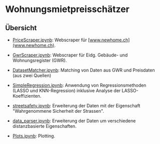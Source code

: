 # Wohnungsmietpreisschätzer

## Übersicht

- [PriceScraper.ipynb](/PriceScraper.ipynb): Webscraper für [www.newhome.ch](www.newhome.ch).

- [GwrScraper.ipynb](/GwrScraper.ipynb): Webscraper für Eidg. Gebäude- und Wohnungsregister (GWR).

- [DatasetMatcher.ipynb](/DatasetMatcher.ipynb): Matching von Daten aus GWR und Preisdaten (aus zwei Quellen)

- [SimpleRegression.ipynb](/SimpleRegression.ipynb): Anwendung von Regressionsmethoden (LASSO und KNN-Regression) inklusive Analyse der LASSO-Koeffizienten.

- [streetsafety.ipynb](/streetsafety.ipynb): Erweiterung der Daten mit der Eigenschaft "Wahrgenommene Sicherheit der Strassen".

- [data_parser.ipynb](/data_parser.ipynb): Erweiterung der Daten um verschiedene distanzbasierte Eigenschaften.

- [Plots.ipynb](/Plots.ipynb): Plotting.